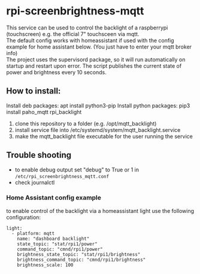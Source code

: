 # rpi-screenbrightness-mqtt

This service can be used to control the backlight of a raspberrypi (touchscreen) e.g. the official 7" touchsceen via mqtt.   
The default config works with homeassistant if used with the config example for home assistant below. (You just have
to enter your mqtt broker info)  
The project uses the supervisord package, so it will run automatically on startup and restart upon error. The script publishes the current 
state of power and brightness every 10 seconds.

## How to install:

Install deb packages: apt install python3-pip
Install python packages: pip3 install paho_mqtt rpi_backlight

1. clone this repository to a folder (e.g. /opt/mqtt_backlight)
2. install service file into /etc/systemd/system/mqtt_backlight.service
3. make the mqtt_backlight file executable for the user running the service

## Trouble shooting
* to enable debug output set "debug" to True or 1 in `/etc/rpi_screenbrightness_mqtt.conf`  
* check journalctl 

### Home Assistant config example

to enable control of the backlight via a homeassistant light use the following configuration:

~~~~
light:
  - platform: mqtt
    name: "dashboard backlight"
    state_topic: "stat/rpi1/power"
    command_topic: "cmnd/rpi1/power"
    brightness_state_topic: "stat/rpi1/brightness"
    brightness_command_topic: "cmnd/rpi1/brightness"
    brightness_scale: 100
~~~~
